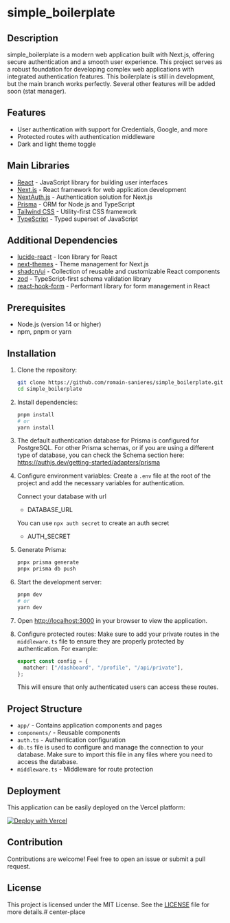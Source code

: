 # simple_boilerplate

## Description

simple_boilerplate is a modern web application built with Next.js, offering secure authentication and a smooth user experience. This project serves as a robust foundation for developing complex web applications with integrated authentication features. This boilerplate is still in development, but the main branch works perfectly. Several other features will be added soon (stat manager). 

## Features

- User authentication with support for Credentials, Google, and more
- Protected routes with authentication middleware
- Dark and light theme toggle

## Main Libraries

- [React](https://reactjs.org/) - JavaScript library for building user interfaces
- [Next.js](https://nextjs.org/) - React framework for web application development
- [NextAuth.js](https://next-auth.js.org/) - Authentication solution for Next.js
- [Prisma](https://www.prisma.io/) - ORM for Node.js and TypeScript
- [Tailwind CSS](https://tailwindcss.com/) - Utility-first CSS framework
- [TypeScript](https://www.typescriptlang.org/) - Typed superset of JavaScript

## Additional Dependencies

- [lucide-react](https://lucide.dev/) - Icon library for React
- [next-themes](https://github.com/pacocoursey/next-themes) - Theme management for Next.js
- [shadcn/ui](https://ui.shadcn.com/) - Collection of reusable and customizable React components
- [zod](https://github.com/colinhacks/zod) - TypeScript-first schema validation library
- [react-hook-form](https://react-hook-form.com/) - Performant library for form management in React

## Prerequisites

- Node.js (version 14 or higher)
- npm, pnpm or yarn

## Installation

1. Clone the repository:

   ```bash
   git clone https://github.com/romain-sanieres/simple_boilerplate.git
   cd simple_boilerplate
   ```

2. Install dependencies:

   ```bash
   pnpm install
   # or
   yarn install

   ```

3. The default authentication database for Prisma is configured for PostgreSQL. For other Prisma schemas, or if you are using a different type of database, you can check the 
   Schema section here: https://authjs.dev/getting-started/adapters/prisma

4. Configure environment variables:
   Create a `.env` file at the root of the project and add the necessary variables for authentication.

   Connect your database with url
   - DATABASE_URL

   You can use `npx auth secret` to create an auth secret
   - AUTH_SECRET

5. Generate Prisma:

   ```bash
   pnpx prisma generate
   pnpx prisma db push
   ```

6. Start the development server:

   ```bash
   pnpm dev
   # or
   yarn dev
   ```

7. Open [http://localhost:3000](http://localhost:3000) in your browser to view the application.

8. Configure protected routes:
   Make sure to add your private routes in the `middleware.ts` file to ensure they are properly protected by authentication. For example:

   ```typescript
   export const config = {
     matcher: ["/dashboard", "/profile", "/api/private"],
   };
   ```

   This will ensure that only authenticated users can access these routes.

## Project Structure

- `app/` - Contains application components and pages
- `components/` - Reusable components
- `auth.ts` - Authentication configuration
- `db.ts` file is used to configure and manage the connection to your database. Make sure to import this file in any files where you need to access the database.
- `middleware.ts` - Middleware for route protection

## Deployment

This application can be easily deployed on the Vercel platform:

[![Deploy with Vercel](https://vercel.com/button)](https://vercel.com/new/clone?repository-url=https://github.com/romain-sanieres/simple_boilerplate.git)

## Contribution

Contributions are welcome! Feel free to open an issue or submit a pull request.

## License

This project is licensed under the MIT License. See the [LICENSE](LICENSE.txt) file for more details.# center-place
